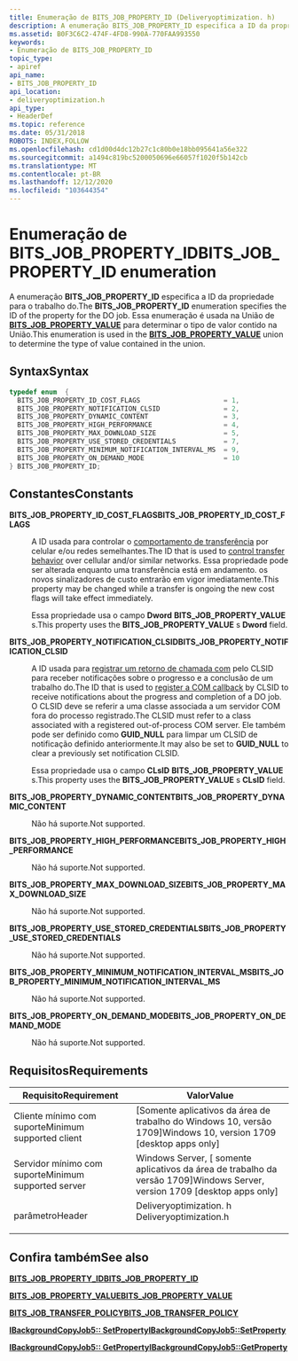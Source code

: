 ```yaml
---
title: Enumeração de BITS_JOB_PROPERTY_ID (Deliveryoptimization. h)
description: A enumeração BITS_JOB_PROPERTY_ID especifica a ID da propriedade para o trabalho do. Essa enumeração é usada na União de BITS_JOB_PROPERTY_VALUE para determinar o tipo de valor contido na União.
ms.assetid: B0F3C6C2-474F-4FD8-990A-770FAA993550
keywords:
- Enumeração de BITS_JOB_PROPERTY_ID
topic_type:
- apiref
api_name:
- BITS_JOB_PROPERTY_ID
api_location:
- deliveryoptimization.h
api_type:
- HeaderDef
ms.topic: reference
ms.date: 05/31/2018
ROBOTS: INDEX,FOLLOW
ms.openlocfilehash: cd1d00d4dc12b27c1c80b0e18bb095641a56e322
ms.sourcegitcommit: a1494c819bc5200050696e66057f1020f5b142cb
ms.translationtype: MT
ms.contentlocale: pt-BR
ms.lasthandoff: 12/12/2020
ms.locfileid: "103644354"
---
```

# <a name="bits_job_property_id-enumeration"></a><span data-ttu-id="d34a7-105">Enumeração de BITS_JOB_PROPERTY_ID</span><span class="sxs-lookup"><span data-stu-id="d34a7-105">BITS_JOB_PROPERTY_ID enumeration</span></span>

<span data-ttu-id="d34a7-106">A enumeração **BITS_JOB_PROPERTY_ID** especifica a ID da propriedade para o trabalho do.</span><span class="sxs-lookup"><span data-stu-id="d34a7-106">The **BITS_JOB_PROPERTY_ID** enumeration specifies the ID of the property for the DO job.</span></span> <span data-ttu-id="d34a7-107">Essa enumeração é usada na União de [**BITS_JOB_PROPERTY_VALUE**](bits-job-property-value-.md) para determinar o tipo de valor contido na União.</span><span class="sxs-lookup"><span data-stu-id="d34a7-107">This enumeration is used in the [**BITS_JOB_PROPERTY_VALUE**](bits-job-property-value-.md) union to determine the type of value contained in the union.</span></span>

## <a name="syntax"></a><span data-ttu-id="d34a7-108">Syntax</span><span class="sxs-lookup"><span data-stu-id="d34a7-108">Syntax</span></span>


```C++
typedef enum  { 
  BITS_JOB_PROPERTY_ID_COST_FLAGS                     = 1,
  BITS_JOB_PROPERTY_NOTIFICATION_CLSID                = 2,
  BITS_JOB_PROPERTY_DYNAMIC_CONTENT                   = 3,
  BITS_JOB_PROPERTY_HIGH_PERFORMANCE                  = 4,
  BITS_JOB_PROPERTY_MAX_DOWNLOAD_SIZE                 = 5,
  BITS_JOB_PROPERTY_USE_STORED_CREDENTIALS            = 7,
  BITS_JOB_PROPERTY_MINIMUM_NOTIFICATION_INTERVAL_MS  = 9,
  BITS_JOB_PROPERTY_ON_DEMAND_MODE                    = 10
} BITS_JOB_PROPERTY_ID;
```



## <a name="constants"></a><span data-ttu-id="d34a7-109">Constantes</span><span class="sxs-lookup"><span data-stu-id="d34a7-109">Constants</span></span>

<dl> <dt>

<span data-ttu-id="d34a7-110"><span id="BITS_JOB_PROPERTY_ID_COST_FLAGS"></span><span id="bits_job_property_id_cost_flags"></span>**BITS_JOB_PROPERTY_ID_COST_FLAGS**</span><span class="sxs-lookup"><span data-stu-id="d34a7-110"><span id="BITS_JOB_PROPERTY_ID_COST_FLAGS"></span><span id="bits_job_property_id_cost_flags"></span>**BITS_JOB_PROPERTY_ID_COST_FLAGS**</span></span>
</dt> <dd>

<span data-ttu-id="d34a7-111">A ID usada para controlar o [comportamento de transferência](https://www.bing.com/search?q=control+transfer+behavior) por celular e/ou redes semelhantes.</span><span class="sxs-lookup"><span data-stu-id="d34a7-111">The ID that is used to [control transfer behavior](https://www.bing.com/search?q=control+transfer+behavior) over cellular and/or similar networks.</span></span> <span data-ttu-id="d34a7-112">Essa propriedade pode ser alterada enquanto uma transferência está em andamento. os novos sinalizadores de custo entrarão em vigor imediatamente.</span><span class="sxs-lookup"><span data-stu-id="d34a7-112">This property may be changed while a transfer is ongoing   the new cost flags will take effect immediately.</span></span>

<span data-ttu-id="d34a7-113">Essa propriedade usa o campo **Dword** **BITS_JOB_PROPERTY_VALUE** s.</span><span class="sxs-lookup"><span data-stu-id="d34a7-113">This property uses the **BITS_JOB_PROPERTY_VALUE** s **Dword** field.</span></span>

</dd> <dt>

<span data-ttu-id="d34a7-114"><span id="BITS_JOB_PROPERTY_NOTIFICATION_CLSID"></span><span id="bits_job_property_notification_clsid"></span>**BITS_JOB_PROPERTY_NOTIFICATION_CLSID**</span><span class="sxs-lookup"><span data-stu-id="d34a7-114"><span id="BITS_JOB_PROPERTY_NOTIFICATION_CLSID"></span><span id="bits_job_property_notification_clsid"></span>**BITS_JOB_PROPERTY_NOTIFICATION_CLSID**</span></span>
</dt> <dd>

<span data-ttu-id="d34a7-115">A ID usada para [registrar um retorno de chamada com](https://www.bing.com/search?q=register+a+COM+callback) pelo CLSID para receber notificações sobre o progresso e a conclusão de um trabalho do.</span><span class="sxs-lookup"><span data-stu-id="d34a7-115">The ID that is used to [register a COM callback](https://www.bing.com/search?q=register+a+COM+callback) by CLSID to receive notifications about the progress and completion of a DO job.</span></span> <span data-ttu-id="d34a7-116">O CLSID deve se referir a uma classe associada a um servidor COM fora do processo registrado.</span><span class="sxs-lookup"><span data-stu-id="d34a7-116">The CLSID must refer to a class associated with a registered out-of-process COM server.</span></span> <span data-ttu-id="d34a7-117">Ele também pode ser definido como **GUID_NULL** para limpar um CLSID de notificação definido anteriormente.</span><span class="sxs-lookup"><span data-stu-id="d34a7-117">It may also be set to **GUID_NULL** to clear a previously set notification CLSID.</span></span>

<span data-ttu-id="d34a7-118">Essa propriedade usa o campo **CLsID** **BITS_JOB_PROPERTY_VALUE** s.</span><span class="sxs-lookup"><span data-stu-id="d34a7-118">This property uses the **BITS_JOB_PROPERTY_VALUE** s **CLsID** field.</span></span>

</dd> <dt>

<span data-ttu-id="d34a7-119"><span id="BITS_JOB_PROPERTY_DYNAMIC_CONTENT"></span><span id="bits_job_property_dynamic_content"></span>**BITS_JOB_PROPERTY_DYNAMIC_CONTENT**</span><span class="sxs-lookup"><span data-stu-id="d34a7-119"><span id="BITS_JOB_PROPERTY_DYNAMIC_CONTENT"></span><span id="bits_job_property_dynamic_content"></span>**BITS_JOB_PROPERTY_DYNAMIC_CONTENT**</span></span>
</dt> <dd>

<span data-ttu-id="d34a7-120">Não há suporte.</span><span class="sxs-lookup"><span data-stu-id="d34a7-120">Not supported.</span></span>

</dd> <dt>

<span data-ttu-id="d34a7-121"><span id="BITS_JOB_PROPERTY_HIGH_PERFORMANCE"></span><span id="bits_job_property_high_performance"></span>**BITS_JOB_PROPERTY_HIGH_PERFORMANCE**</span><span class="sxs-lookup"><span data-stu-id="d34a7-121"><span id="BITS_JOB_PROPERTY_HIGH_PERFORMANCE"></span><span id="bits_job_property_high_performance"></span>**BITS_JOB_PROPERTY_HIGH_PERFORMANCE**</span></span>
</dt> <dd>

<span data-ttu-id="d34a7-122">Não há suporte.</span><span class="sxs-lookup"><span data-stu-id="d34a7-122">Not supported.</span></span>

</dd> <dt>

<span data-ttu-id="d34a7-123"><span id="BITS_JOB_PROPERTY_MAX_DOWNLOAD_SIZE"></span><span id="bits_job_property_max_download_size"></span>**BITS_JOB_PROPERTY_MAX_DOWNLOAD_SIZE**</span><span class="sxs-lookup"><span data-stu-id="d34a7-123"><span id="BITS_JOB_PROPERTY_MAX_DOWNLOAD_SIZE"></span><span id="bits_job_property_max_download_size"></span>**BITS_JOB_PROPERTY_MAX_DOWNLOAD_SIZE**</span></span>
</dt> <dd>

<span data-ttu-id="d34a7-124">Não há suporte.</span><span class="sxs-lookup"><span data-stu-id="d34a7-124">Not supported.</span></span>

</dd> <dt>

<span data-ttu-id="d34a7-125"><span id="BITS_JOB_PROPERTY_USE_STORED_CREDENTIALS"></span><span id="bits_job_property_use_stored_credentials"></span>**BITS_JOB_PROPERTY_USE_STORED_CREDENTIALS**</span><span class="sxs-lookup"><span data-stu-id="d34a7-125"><span id="BITS_JOB_PROPERTY_USE_STORED_CREDENTIALS"></span><span id="bits_job_property_use_stored_credentials"></span>**BITS_JOB_PROPERTY_USE_STORED_CREDENTIALS**</span></span>
</dt> <dd>

<span data-ttu-id="d34a7-126">Não há suporte.</span><span class="sxs-lookup"><span data-stu-id="d34a7-126">Not supported.</span></span>

</dd> <dt>

<span data-ttu-id="d34a7-127"><span id="BITS_JOB_PROPERTY_MINIMUM_NOTIFICATION_INTERVAL_MS"></span><span id="bits_job_property_minimum_notification_interval_ms"></span>**BITS_JOB_PROPERTY_MINIMUM_NOTIFICATION_INTERVAL_MS**</span><span class="sxs-lookup"><span data-stu-id="d34a7-127"><span id="BITS_JOB_PROPERTY_MINIMUM_NOTIFICATION_INTERVAL_MS"></span><span id="bits_job_property_minimum_notification_interval_ms"></span>**BITS_JOB_PROPERTY_MINIMUM_NOTIFICATION_INTERVAL_MS**</span></span>
</dt> <dd>

<span data-ttu-id="d34a7-128">Não há suporte.</span><span class="sxs-lookup"><span data-stu-id="d34a7-128">Not supported.</span></span>

</dd> <dt>

<span data-ttu-id="d34a7-129"><span id="BITS_JOB_PROPERTY_ON_DEMAND_MODE"></span><span id="bits_job_property_on_demand_mode"></span>**BITS_JOB_PROPERTY_ON_DEMAND_MODE**</span><span class="sxs-lookup"><span data-stu-id="d34a7-129"><span id="BITS_JOB_PROPERTY_ON_DEMAND_MODE"></span><span id="bits_job_property_on_demand_mode"></span>**BITS_JOB_PROPERTY_ON_DEMAND_MODE**</span></span>
</dt> <dd>

<span data-ttu-id="d34a7-130">Não há suporte.</span><span class="sxs-lookup"><span data-stu-id="d34a7-130">Not supported.</span></span>

</dd> </dl>

## <a name="requirements"></a><span data-ttu-id="d34a7-131">Requisitos</span><span class="sxs-lookup"><span data-stu-id="d34a7-131">Requirements</span></span>



| <span data-ttu-id="d34a7-132">Requisito</span><span class="sxs-lookup"><span data-stu-id="d34a7-132">Requirement</span></span> | <span data-ttu-id="d34a7-133">Valor</span><span class="sxs-lookup"><span data-stu-id="d34a7-133">Value</span></span> |
|-------------------------------------|---------------------------------------------------------------------------------------------------|
| <span data-ttu-id="d34a7-134">Cliente mínimo com suporte</span><span class="sxs-lookup"><span data-stu-id="d34a7-134">Minimum supported client</span></span><br/> | <span data-ttu-id="d34a7-135">\[Somente aplicativos da área de trabalho do Windows 10, versão 1709\]</span><span class="sxs-lookup"><span data-stu-id="d34a7-135">Windows 10, version 1709 \[desktop apps only\]</span></span><br/>                                         |
| <span data-ttu-id="d34a7-136">Servidor mínimo com suporte</span><span class="sxs-lookup"><span data-stu-id="d34a7-136">Minimum supported server</span></span><br/> | <span data-ttu-id="d34a7-137">Windows Server, \[ somente aplicativos da área de trabalho da versão 1709\]</span><span class="sxs-lookup"><span data-stu-id="d34a7-137">Windows Server, version 1709 \[desktop apps only\]</span></span><br/>                                     |
| <span data-ttu-id="d34a7-138">parâmetro</span><span class="sxs-lookup"><span data-stu-id="d34a7-138">Header</span></span><br/>                   | <dl> <span data-ttu-id="d34a7-139"><dt>Deliveryoptimization. h</dt></span><span class="sxs-lookup"><span data-stu-id="d34a7-139"><dt>Deliveryoptimization.h</dt></span></span> </dl> |



## <a name="see-also"></a><span data-ttu-id="d34a7-140">Confira também</span><span class="sxs-lookup"><span data-stu-id="d34a7-140">See also</span></span>

<dl> <dt>

[<span data-ttu-id="d34a7-141">**BITS_JOB_PROPERTY_ID**</span><span class="sxs-lookup"><span data-stu-id="d34a7-141">**BITS_JOB_PROPERTY_ID**</span></span>](bits-job-property-id.md)
</dt> <dt>

[<span data-ttu-id="d34a7-142">**BITS_JOB_PROPERTY_VALUE**</span><span class="sxs-lookup"><span data-stu-id="d34a7-142">**BITS_JOB_PROPERTY_VALUE**</span></span>](bits-job-property-value-.md)
</dt> <dt>

[<span data-ttu-id="d34a7-143">**BITS_JOB_TRANSFER_POLICY**</span><span class="sxs-lookup"><span data-stu-id="d34a7-143">**BITS_JOB_TRANSFER_POLICY**</span></span>](bits-job-transfer-policy-.md)
</dt> <dt>

[<span data-ttu-id="d34a7-144">**IBackgroundCopyJob5:: SetProperty**</span><span class="sxs-lookup"><span data-stu-id="d34a7-144">**IBackgroundCopyJob5::SetProperty**</span></span>](ibackgroundcopyjob5-setproperty.md)
</dt> <dt>

[<span data-ttu-id="d34a7-145">**IBackgroundCopyJob5:: GetProperty**</span><span class="sxs-lookup"><span data-stu-id="d34a7-145">**IBackgroundCopyJob5::GetProperty**</span></span>](ibackgroundcopyjob5-getproperty.md)
</dt> </dl>

 

 





